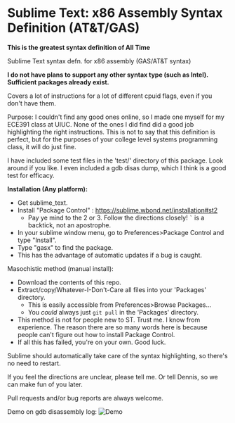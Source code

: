 Sublime Text: x86 Assembly Syntax Definition (AT&T/GAS)
==========================

**This is the greatest syntax definition of All Time**

Sublime Text syntax defn. for x86 assembly (GAS/AT&T syntax)

**I do not have plans to support any other syntax type (such as Intel). Sufficient packages already exist.**

Covers a lot of instructions for a lot of different cpuid flags, even if you don't have them.

Purpose:  I couldn't find any good ones online, so I made one myself for my ECE391 class at UIUC. None of the ones I did find did a good job highlighting the right instructions. This is not to say that this definition is perfect, but for the purposes of your college level systems programming class, it will do just fine.

I have included some test files in the 'test/' directory of this package. Look around if you like. I even included a gdb disas dump, which I think is a good test for efficacy.

**Installation (Any platform):**
- Get sublime_text.
- Install "Package Control" : https://sublime.wbond.net/installation#st2
    - Pay ye mind to the 2 or 3. Follow the directions closely! `` ` `` is a backtick, not an apostrophe.
- In your sublime window menu, go to Preferences>Package Control and type "Install".
- Type "gasx" to find the package.
- This has the advantage of automatic updates if a bug is caught.

Masochistic method (manual install):
- Download the contents of this repo.
- Extract/copy/Whatever-I-Don't-Care all files into your 'Packages' directory.
    - This is easily accessible from Preferences>Browse Packages...
    - You *could* always just `git pull` in the 'Packages' directory.
- This method is not for people new to ST. Trust me. I know from experience. The reason there are so many words here is because people can't figure out how to install Package Control.
- If all this has failed, you're on your own. Good luck.

Sublime should automatically take care of the syntax highlighting, so there's no need to restart.

If you feel the directions are unclear, please tell me. Or tell Dennis, so we can make fun of you later.

Pull requests and/or bug reports are always welcome.

Demo on gdb disassembly log:
![Demo]("https://raw.githubusercontent.com/calculuswhiz/Assembly-Syntax-Definition/master/screencap/gdb_demo.png")
